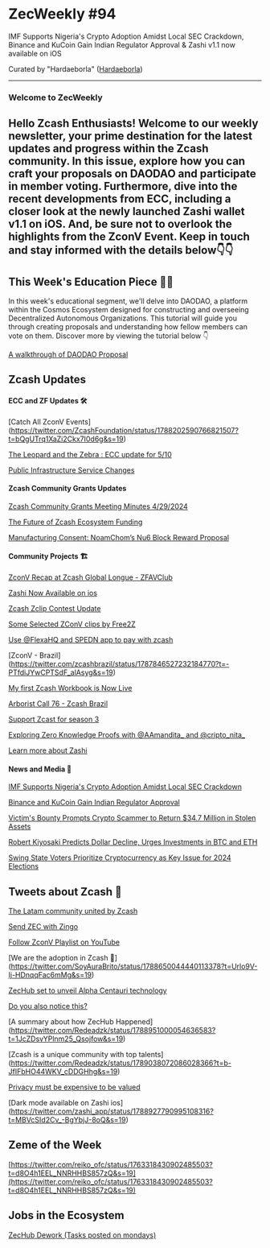 # ZecWeekly #94
IMF Supports Nigeria's Crypto Adoption Amidst Local SEC Crackdown, Binance and KuCoin Gain Indian Regulator Approval & Zashi v1.1 now available on iOS

Curated by "Hardaeborla" ([Hardaeborla](https://twitter.com/ayanlajaadebola))

---

### Welcome to ZecWeekly
Hello Zcash Enthusiasts! Welcome to our weekly newsletter, your prime destination for the latest updates and progress within the Zcash community. In this issue, explore how you can craft your proposals on DAODAO and participate in member voting. Furthermore, dive into the recent developments from ECC, including a closer look at the newly launched Zashi wallet v1.1 on iOS. And, be sure not to overlook the highlights from the ZconV Event. Keep in touch and stay informed with the details below👇👇
---

## This Week's Education Piece 👩‍🏫
In this week's educational segment, we'll delve into DAODAO, a platform within the Cosmos Ecosystem designed for constructing and overseeing Decentralized Autonomous Organizations. This tutorial will guide you through creating proposals and understanding how fellow members can vote on them. Discover more by viewing the tutorial below 👇

[A walkthrough of DAODAO Proposal](https://youtu.be/1zGYmT66MzE?si=F1-CGMaXngcypUmj) 



## Zcash Updates


#### ECC and ZF Updates 🛠️
[Catch All ZconV Events] (https://twitter.com/ZcashFoundation/status/1788202590766821507?t=bQgUTrq1XaZi2Ckx7I0d6g&s=19) 

[The Leopard and the Zebra : ECC update for 5/10](https://forum.zcashcommunity.com/t/the-leopard-and-the-zebra-ecc-update-for-5-10/47631) 

[Public Infrastructure Service Changes](https://forum.zcashcommunity.com/t/important-public-infrastructure-service-changes-on-may-30th-2024/47606) 

#### Zcash Community Grants Updates

[Zcash Community Grants Meeting Minutes 4/29/2024](https://forum.zcashcommunity.com/t/zcash-community-grants-meeting-minutes-4-29-2024/47611) 

[The Future of Zcash Ecosystem Funding](https://twitter.com/ElectricCoinCo/status/1788302570575864309?t=Zmsm5fcXfymHsLSB9ffZIQ&s=19) 

[Manufacturing Consent: NoamChom’s Nu6 Block Reward Proposal](https://forum.zcashcommunity.com/t/manufacturing-consent-noamchoms-nu6-block-reward-proposal/47155/42) 



#### Community Projects 🏗️
[ZconV Recap at Zcash Global Longue - ZFAVClub](https://twitter.com/ZFAVClub/status/1788969927421886539?t=zvlyYzuEZyp-DsiKUwxoGQ&s=19) 

[Zashi Now Available on ios](https://twitter.com/ElectricCoinCo/status/1788615127148724714?t=J-7GssBLrNIm1JxgbxqjmA&s=19) 

[Zcash Zclip Contest Update](https://twitter.com/ZFAVClub/status/1788639706286010593?t=IB6umc_60xBq1yY1E4qJ-A&s=19) 

[Some Selected ZConV clips by Free2Z](https://twitter.com/free2zcash/status/1788435090575704223?t=86EPJ2EMTZondzP00mhXUg&s=19) 

[Use @FlexaHQ and SPEDN app to pay with zcash](https://twitter.com/TheTungstenTank/status/1787861588839448859?t=IESiusamK-bD3zCEPqrY5w&s=19) 

[ZconV - Brazil] (https://twitter.com/zcashbrazil/status/1787846527232184770?t=-PTfdiJYwCPTSdF_alAsyg&s=19) 

[My first Zcash Workbook is Now Live](https://twitter.com/elisehamdon/status/1789057797390319748?t=4pF8imUK4it3HfTBImA3Iw&s=19) 

[Arborist Call 76 - Zcash Brazil](https://twitter.com/zcashbrazil/status/1787959789990879286?t=YPeXr7BQBbs2wIlICUKIsg&s=19) 

[Support Zcast for season 3](https://twitter.com/ZcastEsp/status/1787622465750909239?t=OKvL9exhLwb_741p45gMUg&s=19) 


[Exploring Zero Knowledge Proofs with  @AAmandita_ and @cripto_nita_](https://twitter.com/zcashbrazil/status/1786086548175311219?t=2WjAFh960JAjo0DZWYqkVg&s=19) 


[Learn more about Zashi](https://twitter.com/ZcashRabbi/status/1789152070643122449?t=VllR7iAfHFOBf6YmCprqfg&s=19) 













 #### News and Media 📰
[IMF Supports Nigeria's Crypto Adoption Amidst Local SEC Crackdown](https://cointelegraph.com/news/imf-backs-nigeria-crypto-adoption-sec-crackdown) 

[Binance and KuCoin Gain Indian Regulator Approval](https://www.google.com/amp/s/www.coindesk.com/policy/2024/05/10/binance-kucoin-win-registration-with-indias-financial-intelligence-unit/amp/) 

[Victim's Bounty Prompts Crypto Scammer to Return $34.7 Million in Stolen Assets](https://cryptoslate.com/crypto-scammer-returns-34-7-million-in-stolen-assets-after-victim-offers-bounty/) 

[Robert Kiyosaki Predicts Dollar Decline, Urges Investments in BTC and ETH](https://cryptonews.com/news/robert-kiyosaki-says-dollar-decline-is-imminent-advocates-btc-eth-investments.htm) 

[Swing State Voters Prioritize Cryptocurrency as Key Issue for 2024 Elections](https://news.bitcoin.com/swing-state-voters-highlight-cryptocurrency-as-a-key-issue-for-2024-elections-survey-finds/#google_vignette) 



## Tweets about Zcash 📢

[The Latam community united by Zcash](https://twitter.com/yoditarX/status/1788294298099917288?t=izYuql3La7TAsD_oaWNz8g&s=19) 

[Send ZEC with Zingo](https://twitter.com/ZingoLabEsp/status/1782560384408240199?t=zf9IYOEW52WgMVJ8LFhm5g&s=19) 

[Follow ZconV Playlist on YouTube](https://twitter.com/Edicksonjga/status/1788215033693938152?t=6p9ag0HZL-8B07PD5hufPA&s=19) 

[We are the adoption in Zcash 💪] (https://twitter.com/SoyAuraBrito/status/1788650044440113378?t=Urlo9V-Ij-HDnqqFac6mMg&s=19) 

[ZecHub set to unveil Alpha Centauri  technology](https://twitter.com/Redeadzk/status/1788955737722356037?t=t9ufRrCyTFRwBT1PZrB2jA&s=19) 

[Do you also notice this?](https://twitter.com/ZcashRabbi/status/1789274415512862868?t=b8GN2pu7AIprMSTfPNltvg&s=19) 

[A summary about how ZecHub Happened] (https://twitter.com/Redeadzk/status/1788951000054636583?t=1JcZDsvYPlnm25_Qsojfow&s=19) 

[Zcash is a unique community with top talents] (https://twitter.com/Redeadzk/status/1789038072086028366?t=b-JfIFbHO44WKV_cDDGHhg&s=19) 

[Privacy must be expensive to be valued](https://twitter.com/hazbulat99437/status/1788315373583905265?t=rQBpUw6CK2-qouYQNMzwkw&s=19) 

[Dark mode available on Zashi ios] (https://twitter.com/zashi_app/status/1788927790995108316?t=MBVcSId2Cv_-BgYbjJ-8oQ&s=19) 














## Zeme of the Week
[https://twitter.com/reiko_ofc/status/1763318430902485503?t=d8O4h1EEL_NNRHHBS857zQ&s=19](https://twitter.com/reiko_ofc/status/1763318430902485503?t=d8O4h1EEL_NNRHHBS857zQ&s=19) 

## Jobs in the Ecosystem
[ZecHub Dework (Tasks posted on mondays)](https://dework.zechub.org/) 
